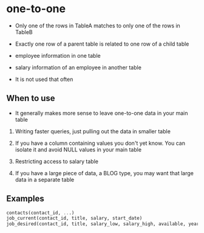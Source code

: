 # one-to-one

- Only one of the rows in TableA matches to only one of the rows in TableB

- Exactly one row of a parent table is related to one row of a child table

- employee information in one table
- salary information of an employee in another table

- It is not used that often

## When to use

- It generally makes more sense to leave one-to-one data in your main table

1. Writing faster queries, just pulling out the data in smaller table

2. If you have a column containing values you don't yet know. You can isolate it
   and avoid NULL values in your main table

3. Restricting access to salary table

4. If you have a large piece of data, a BLOG type, you may want that large data
   in a separate table

## Examples

```sql
contacts(contact_id, ...)
job_current(contact_id, title, salary, start_date)
job_desired(contact_id, title, salary_low, salary_high, available, years_exp)
```

